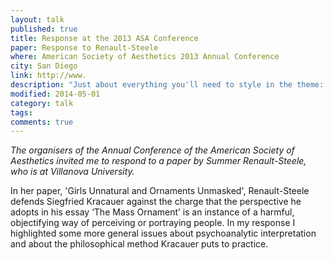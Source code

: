 ```yaml
---
layout: talk
published: true
title: Response at the 2013 ASA Conference
paper: Response to Renault-Steele
where: American Society of Aesthetics 2013 Annual Conference
city: San Diego
link: http://www.
description: "Just about everything you'll need to style in the theme: headings, paragraphs, blockquotes, tables, code blocks, and more."
modified: 2014-05-01
category: talk
tags: 
comments: true  
---
```


*The organisers of the Annual Conference of the American Society of Aesthetics invited me to respond to a paper by Summer Renault-Steele, who is at Villanova University.* 

In her paper, 'Girls Unnatural and Ornaments Unmasked', Renault-Steele defends Siegfried Kracauer against the charge that the perspective he adopts in his essay ‘The Mass Ornament’ is an instance of a harmful, objectifying way of perceiving or portraying people. In my response I highlighted some more general issues about psychoanalytic interpretation and about the philosophical method Kracauer puts to practice.
